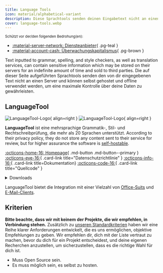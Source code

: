 ```yaml
---
title: Language Tools
icon: material/alphabetical-variant
description: Diese Sprachtools senden deinen Eingabetext nicht an einen Server und können offline und selbst gehostet verwendet werden.
cover: language-tools.webp
---
```


<small>Schützt vor der/den folgenden Bedrohung(en):</small>

- [:material-server-network: Diensteanbieter](basics/common-threats.md#privacy-from-service-providers){ .pg-teal }
- [:material-account-cash: Überwachungskapitalismus](basics/common-threats.md#surveillance-as-a-business-model){ .pg-brown }

Text inputted to grammar, spelling, and style checkers, as well as translation services, can contain sensitive information which may be stored on their servers for an indefinite amount of time and sold to third parties. Die auf dieser Seite aufgeführten Sprachtools senden den von dir eingegebenen Text nicht an einen Server und können selbst gehostet und offline verwendet werden, um eine maximale Kontrolle über deine Daten zu gewährleisten.

## LanguageTool

<div class="admonition recommendation" markdown>

![LanguageTool-Logo](assets/img/language-tools/languagetool.svg#only-light){ align=right }
![LanguageTool-Logo](assets/img/language-tools/languagetool-dark.svg#only-dark){ align=right }

**LanguageTool** ist eine mehrsprachige Grammatik-, Stil- und Rechtschreibprüfung, die mehr als 20 Sprachen unterstützt. According to their privacy policy, they do not store any content sent to their service for review, but for higher assurance the software is [self-hostable](https://dev.languagetool.org/http-server).

[:octicons-home-16: Homepage](https://languagetool.org){ .md-button .md-button--primary }
[:octicons-eye-16:](https://languagetool.org/legal/privacy){ .card-link title="Datenschutzrichtlinie" }
[:octicons-info-16:](https://languagetooler.freshdesk.com/en/support/solutions){ .card-link title=Dokumentation}
[:octicons-code-16:](https://github.com/languagetool-org){ .card-link title="Quellcode" }

<details class="downloads" markdown>
<summary>Downloads</summary>

- [:simple-appstore: App Store](https://apps.apple.com/app/id1534275760)
- [:fontawesome-brands-windows: Windows](https://languagetool.org/windows-desktop)
- [:simple-apple: macOS](https://languagetool.org/mac-desktop)
- [:simple-firefoxbrowser: Firefox](https://addons.mozilla.org/firefox/addon/languagetool)
- [:simple-googlechrome: Chrome](https://chrome.google.com/webstore/detail/grammar-and-spell-checker/oldceeleldhonbafppcapldpdifcinji)
- [:fontawesome-brands-edge: Edge](https://microsoftedge.microsoft.com/addons/detail/hfjadhjooeceemgojogkhlppanjkbobc)
- [:simple-safari: Safari](https://apps.apple.com/app/id1534275760)

</details>

</div>

LanguageTool bietet die Integration mit einer Vielzahl von [Office-Suits](https://languagetool.org/services#text_editors) und [E-Mail-Clients](https://languagetool.org/services#mail_clients).

## Kriterien

**Bitte beachte, dass wir mit keinem der Projekte, die wir empfehlen, in Verbindung stehen.** Zusätzlich zu [unseren Standardkriterien](about/criteria.md) haben wir eine Reihe klarer Anforderungen entwickelt, die es uns ermöglichen, objektive Empfehlungen zu geben. Wir empfehlen dir, dich mit der Liste vertraut zu machen, bevor du dich für ein Projekt entscheidest, und deine eigenen Recherchen anzustellen, um sicherzustellen, dass es die richtige Wahl für dich ist.

- Muss Open Source sein.
- Es muss möglich sein, es selbst zu hosten.
